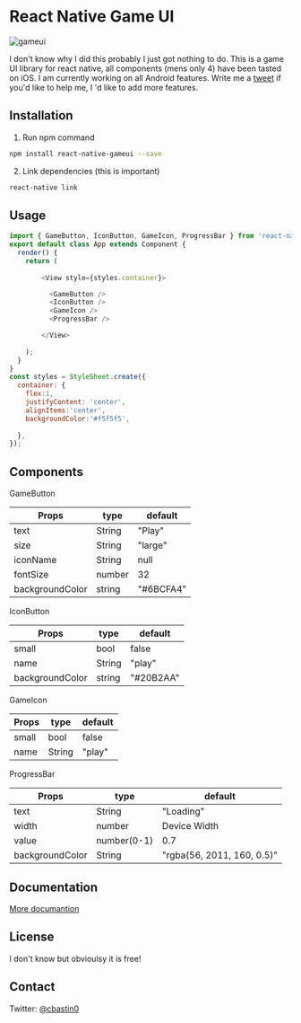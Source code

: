 # React Native Game UI

![gameui](http://thundercatsum.com/gameui.png)

I don't know why I did this probably I just got nothing to do. This is a game UI library for react native, all components (mens only 4) have been tasted on iOS. I am currently working on all Android features. Write me a [tweet](https://twitter.com/home) if you'd like to help me, I 'd like to add more features.


## Installation

1. Run npm command

```bash
npm install react-native-gameui --save
```


2. Link dependencies (this is important)

```bash
react-native link
```

## Usage

```javascript
import { GameButton, IconButton, GameIcon, ProgressBar } from 'react-native-gameui';
export default class App extends Component {
  render() {
    return (
  
        <View style={styles.container}>

          <GameButton />
          <IconButton />
          <GameIcon />
          <ProgressBar />

        </View>
      
    );
  }
}
const styles = StyleSheet.create({
  container: {
    flex:1,
    justifyContent: 'center',
    alignItems:'center',
    backgroundColor:'#f5f5f5',
  
  },
});

```

## Components

GameButton
 
| Props           | type   | default   |
|-----------------|--------|-----------|
| text            | String | "Play"    |
| size            | String | "large"   |
| iconName        | String | null      |
| fontSize        | number | 32        |
| backgroundColor | string | "#6BCFA4" |

IconButton

| Props           | type   | default   |
|-----------------|--------|-----------|
| small           | bool   | false     |
| name            | String | "play"    |
| backgroundColor | string | "#20B2AA" |

GameIcon

| Props | type   | default |
|-------|--------|---------|
| small | bool   | false   |
| name  | String | "play"  |

ProgressBar

| Props           | type        | default                    |
|-----------------|-------------|----------------------------|
| text            | String      | "Loading"                  |
| width           | number      | Device Width               |
| value           | number(0-1) | 0.7                        |
| backgroundColor | String      | "rgba(56, 2011, 160, 0.5)" |

## Documentation

[More documantion](http://thundercatsum.com/gameui)

## License
I don't know but obvioulsy it is free! 

## Contact
Twitter: [@cbastin0](https://twitter.com/cbastian0) 